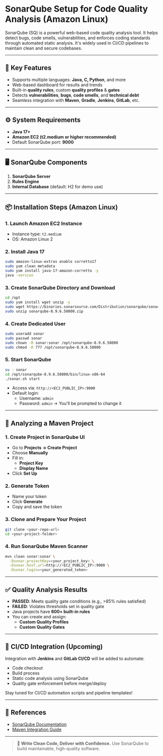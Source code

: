 # SonarQube Setup for Code Quality Analysis (Amazon Linux)

SonarQube (SQ) is a powerful web-based code quality analysis tool. It helps detect bugs, code smells, vulnerabilities, and enforces coding standards through automated static analysis. It's widely used in CI/CD pipelines to maintain clean and secure codebases.

---

## 🌟 Key Features

- Supports multiple languages: **Java, C, Python**, and more
- Web-based dashboard for results and trends
- Built-in **quality rules**, custom **quality profiles** & **gates**
- Detects **vulnerabilities**, **bugs**, **code smells**, and **technical debt**
- Seamless integration with **Maven**, **Gradle**, **Jenkins**, **GitLab**, etc.

---

## ⚙️ System Requirements

- **Java 17+**
- **Amazon EC2 (t2.medium or higher recommended)**
- Default SonarQube port: **9000**

---

## 🖥️ SonarQube Components

1. **SonarQube Server**
2. **Rules Engine**
3. **Internal Database** (default: H2 for demo use)

---

## 📦 Installation Steps (Amazon Linux)

### 1. Launch Amazon EC2 Instance
- Instance type: `t2.medium`
- OS: Amazon Linux 2

### 2. Install Java 17
```bash
sudo amazon-linux-extras enable corretto17
sudo yum clean metadata
sudo yum install java-17-amazon-corretto -y
java -version
```

### 3. Create SonarQube Directory and Download
```bash
cd /opt
sudo yum install wget unzip -y
sudo wget https://binaries.sonarsource.com/Distribution/sonarqube/sonarqube-8.9.6.50800.zip
sudo unzip sonarqube-8.9.6.50800.zip
```

### 4. Create Dedicated User
```bash
sudo useradd sonar
sudo passwd sonar
sudo chown -R sonar:sonar /opt/sonarqube-8.9.6.50800
sudo chmod -R 777 /opt/sonarqube-8.9.6.50800
```

### 5. Start SonarQube
```bash
su - sonar
cd /opt/sonarqube-8.9.6.50800/bin/linux-x86-64
./sonar.sh start
```

- Access via: `http://<EC2_PUBLIC_IP>:9000`
- Default login:
  - Username: `admin`
  - Password: `admin` → You'll be prompted to change it

---

## 🚀 Analyzing a Maven Project

### 1. Create Project in SonarQube UI
- Go to **Projects → Create Project**
- Choose **Manually**
- Fill in:
  - **Project Key**
  - **Display Name**
- Click **Set Up**

### 2. Generate Token
- Name your token
- Click **Generate**
- Copy and save the token

### 3. Clone and Prepare Your Project
```bash
git clone <your-repo-url>
cd <your-project-folder>
```

### 4. Run SonarQube Maven Scanner
```bash
mvn clean sonar:sonar \
  -Dsonar.projectKey=<your_project_key> \
  -Dsonar.host.url=http://<EC2_PUBLIC_IP>:9000 \
  -Dsonar.login=<your_generated_token>

```

---

## ✅ Quality Analysis Results

- **PASSED**: Meets quality gate conditions (e.g., >85% rules satisfied)
- **FAILED**: Violates thresholds set in quality gate
- Java projects have **600+ built-in rules**
- You can create and assign:
  - **Custom Quality Profiles**
  - **Custom Quality Gates**

---

## 🔁 CI/CD Integration (Upcoming)

Integration with **Jenkins** and **GitLab CI/CD** will be added to automate:
- Code checkout
- Build process
- Static code analysis using SonarQube
- Quality gate enforcement before merge/deploy

Stay tuned for CI/CD automation scripts and pipeline templates!

---

## 📎 References

- [SonarQube Documentation](https://docs.sonarqube.org/)
- [Maven Integration Guide](https://docs.sonarqube.org/latest/analysis/scan/sonarscanner-for-maven/)

---

> 🚀 **Write Clean Code, Deliver with Confidence.**
> Use SonarQube to build maintainable, high-quality software.

